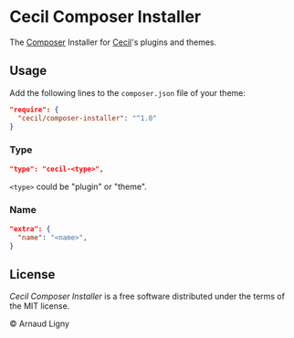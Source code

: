 # Cecil Composer Installer

The [Composer](https://getcomposer.org) Installer for [Cecil](https://cecil.app)'s plugins and themes.

## Usage

Add the following lines to the `composer.json` file of your theme:

```json
"require": {
  "cecil/composer-installer": "^1.0"
}
```

### Type

```json
"type": "cecil-<type>",
```

`<type>` could be "plugin" or "theme".

### Name

```json
"extra": {
  "name": "<name>",
}
```

## License

_Cecil Composer Installer_ is a free software distributed under the terms of the MIT license.

© Arnaud Ligny
